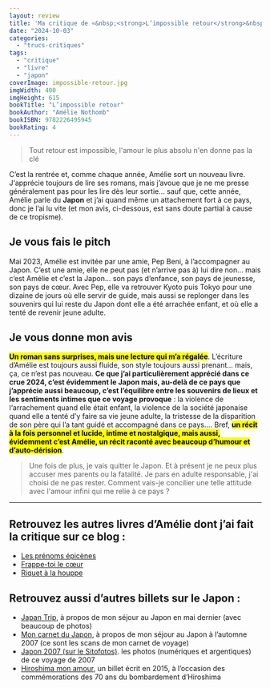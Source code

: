 ```yaml
---
layout: review
title: 'Ma critique de «&nbsp;<strong>L’impossible retour</strong>&nbsp;» d’<em>Amélie Nothomb</em>'
date: "2024-10-03"
categories: 
  - "trucs-critiques"
tags: 
  - "critique"
  - "livre"
  - "japon"
coverImage: impossible-retour.jpg
imgWidth: 400
imgHeight: 615
bookTitle: "L’impossible retour"
bookAuthor: "Amélie Nothomb"
bookISBN: 9782226495945   
bookRating: 4
---
```


<blockquote class="citation">
  <p>Tout retour est impossible, l'amour le plus absolu n'en donne pas la clé</p>
</blockquote>

C’est la rentrée et, comme chaque année, Amélie sort un nouveau livre. J‘apprécie toujours de lire ses romans, mais j’avoue que je ne me presse généralement pas pour les lire dès leur sortie… sauf que, cette année, Amélie parle du <strong>Japon</strong> et j’ai quand même un attachement fort à ce pays, donc je l’ai lu vite (et mon avis, ci-dessous, est sans doute partial à cause de ce tropisme).

<h2>Je vous fais le pitch</h2>

Mai 2023, Amélie est invitée par une amie, Pep Beni, à l’accompagner au Japon. C’est une amie, elle ne peut pas (et n’arrive pas à) lui dire non… mais c’est Amélie et c’est la Japon… son pays d’enfance, son pays de jeunesse, son pays de cœur. Avec Pep, elle va retrouver Kyoto puis Tokyo pour une dizaine de jours où elle servir de guide, mais aussi se replonger dans les souvenirs qui lui reste du Japon dont elle a été arrachée enfant, et où elle a tenté de revenir jeune adulte.

<h2>Je vous donne mon avis</h2>

<mark><strong>Un roman sans surprises, mais une lecture qui m’a régalée</strong></mark>. L’écriture d’Amélie est toujours aussi fluide, son style toujours aussi prenant… mais, ça, ce n’est pas nouveau. <strong>Ce que j’ai particulièrement apprécié dans ce crue 2024, c’est évidemment le Japon mais, au-delà de ce pays que j’apprécie aussi beaucoup, c’est l’équilibre entre les souvenirs de lieux et les sentiments intimes que ce voyage provoque</strong>&nbsp;: la violence de l‘arrachement quand elle était enfant, la violence de la société japonaise quand elle a tenté d’y faire sa vie jeune adulte, la tristesse  de la disparition de son père qui l’a tant guidé et accompagné dans ce pays…. Bref, <mark><strong>un récit à la fois personnel et lucide, intime et nostalgique, mais aussi, évidemment c’est Amélie, un récit raconté avec beaucoup d’humour et d’auto-dérision</strong></mark>.

<blockquote class="citation">
  <p>Une fois de plus, je vais quitter le Japon. Et à présent je ne peux plus accuser mes parents ou la fatalité. Je pars en adulte responsable, j'ai choisi de ne pas rester. Comment vais-je concilier une telle attitude avec l'amour infini qui me relie à ce pays ?</p>
</blockquote>

<hr />
<h2>Retrouvez les autres livres d’Amélie dont j’ai fait la critique sur ce blog&nbsp;:</h2>
<ul>
  <li><a href="/2018/12/ma-critique-de-les-prenoms-epicenes-damelie-nothomb/">Les prénoms épicènes</a></li>
  <li><a href="/2017/10/ma-critique-de-frappe-toi-le-cur-damelie-nothomb/">Frappe-toi le cœur</a></li>
  <li><a href="/2016/09/ma-critique-de-riquet-a-la-houppe-damelie-nothomb/">Riquet à la houppe</a></li>
</ul>

<h2>Retrouvez aussi d’autres billets sur le Japon&nbsp;:</h2>
<ul>
  <li><a href="/2024/05/japan-trip/" lang="en">Japan Trip</a>, à propos de mon séjour au Japon en mai dernier (avec beaucoup de photos)</li>
  <li><a href="/2015/11/mon-carnet-du-japon/">Mon carnet du Japon</a>, à propos de mon séjour au Japon à l’automne 2007 (ce sont les scans de mon carnet de voyage)</li>
  <li><a href="https://sitofotos.6x8.org/index.php?/category/japon">Japon 2007 (sur le Sitofotos)</a>. les photos (numériques et argentiques) de ce voyage de 2007</li>
  <li><a href="/2015/08/hiroshima-mon-amour/">Hiroshima mon amour</a>, un billet écrit en 2015, à l’occasion des commémorations des 70&nbsp;ans du bombardement d‘Hiroshima</li>
</ul>
